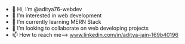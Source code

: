 - 👋 Hi, I’m @aditya76-webdev
- 👀 I’m interested in web development 
- 🌱 I’m currently learning MERN Stack
- 💞️ I’m looking to collaborate on web developing projects
- 📫 How to reach me--> www.linkedin.com/in/aditya-jain-169b40196

<!---
aditya76-webdev/aditya76-webdev is a ✨ special ✨ repository because its `README.md` (this file) appears on your GitHub profile.
You can click the Preview link to take a look at your changes.
--->
